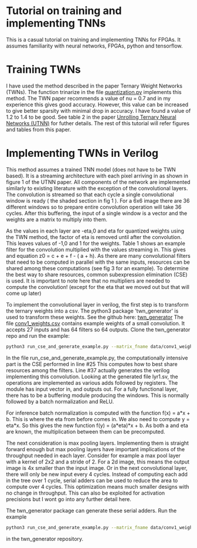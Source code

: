 Tutorial on training and implementing TNNs
==========================================

This is a casual tutorial on training and implementing TNNs for FPGAs.
It assumes familiarity with neural networks, FPGAs, python and tensorflow.

Training TWNs
=============

I have used the method described in the paper Ternary Weight Networks (TWNs).
The function trinarize in the file [quantization.py](https://github.com/da-steve101/radio_modulation/blob/master/train_tnn/quantization.py) implements this method.
The TWN paper recommends a value of nu = 0.7 and in my experience this gives good accuracy.
However, this value can be increased to give better sparsity with minimal drop in accuracy.
I have found a value of 1.2 to 1.4 to be good.
See table 2 in the paper [Unrolling Ternary Neural Networks (UTNN)](https://dl.acm.org/doi/pdf/10.1145/3359983?download=true) for futher details.
The rest of this tutorial will refer figures and tables from this paper.

Implementing TWNs in Verilog
============================

This method assumes a trained TNN model (does not have to be TWN based).
It is a streaming architecture with each pixel arriving in as shown in figure 1 of the UTNN paper.
All components of the network are implemented similarly to existing literature with the exception of the convolutional layers.
The convolution is streamed so that each cycle a single convolutional window is ready ( the shaded section in fig 1 ).
For a 6x6 image there are 36 different windows so to prepare entire convolution operation will take 36 cycles.
After this buffering, the input of a single window is a vector and the weights are a matrix to multiply into them.

As the values in each layer are -eta,0 and eta for quantized weights using the TWN method, the factor of eta is removed until after the convolution.
This leaves values of -1,0 and 1 for the weights.
Table 1 shows an example filter for the convolution multiplied with the values streaming in.
This gives and equation z0 = c + e + f - ( a + h).
As there are many convolutional filters that need to be computed in parallel with the same inputs, resources can be shared among these computations (see fig 3 for an example).
To determine the best way to share resources, common subexpression elimination (CSE) is used.
It is important to note here that no multipliers are needed to compute the convolution! (except for the eta that we moved out but that will come up later)

To implement the convolutional layer in verilog, the first step is to transform the ternary weights into a csv.
The python3 package 'twn_generator' is used to transform these weights. See the github here: [twn_generator](https://github.com/da-steve101/twn_generator)
The file [conv1_weights.csv](https://github.com/da-steve101/twn_generator/blob/master/data/conv1_weights.csv) contains example weights of a small convolution.
It accepts 27 inputs and has 64 filters so 64 outputs.
Clone the twn_generator repo and run the example:
```bash
python3 run_cse_and_generate_example.py --matrix_fname data/conv1_weights.csv --cse_fname data/conv1_tern_op_list.csv --module_name lyr1 --BW_in 16
```
In the file run_cse_and_generate_example.py, the computationally intensive part is the CSE performed in line #25
This computes how to best share resources among the filters.
Line #37 actually generates the verilog implementing this convolution.
Looking at the generated file lyr1.sv, the operations are implemented as various adds followed by registers.
The module has input vector in, and outputs out.
For a fully functional layer, there has to be a buffering module producing the windows.
This is normally followed by a batch normalization and ReLU.

For inference batch normalization is computed with the function f(x) = a\*x + b. This is where the eta from before comes in.
We also need to compute y = eta\*x. So this gives the new function f(y) = (a\*eta)\*x + b. As both a and eta are known, the multiplication between them can be precomputed.

The next consideration is max pooling layers. Implementing them is straight forward enough but max pooling layers have important implications of the throughput needed in each layer. Consider for example a max pool layer with a kernel of 2x2 and a stride of 2.
For a 2d image, this means the output image is 4x smaller than the input image. Or in the next convolutional layer, there will only be new input every 4 cycles. Instead of computing each add in the tree over 1 cycle, serial adders can be used to reduce the area to compute over 4 cycles. This optimization means much smaller designs with no change in throughput. This can also be exploited for activation precisions but I wont go into any further detail here.

The twn_generator package can generate these serial adders. Run the example
```bash
python3 run_cse_and_generate_example.py --matrix_fname data/conv1_weights.csv --cse_fname data/conv1_tern_op_list.csv --module_name lyr1_serial --BW_in 4 --serial
```
in the twn_generator repository.


